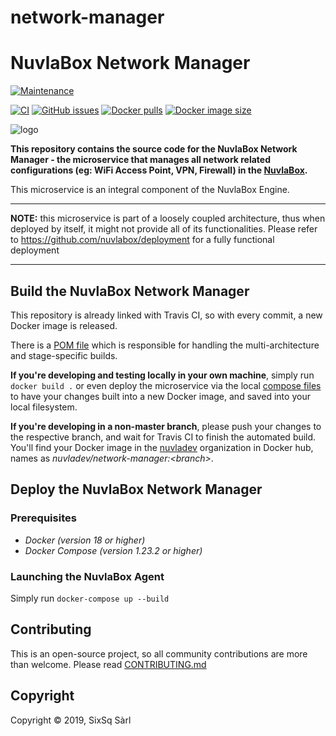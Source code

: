 # network-manager


# NuvlaBox Network Manager

[![Maintenance](https://img.shields.io/badge/Maintained%3F-yes-green.svg?style=for-the-badge)](https://github.com/nuvlabox/network-manager/graphs/commit-activity)


[![CI](https://img.shields.io/travis/com/nuvlabox/network-manager?style=for-the-badge&logo=travis-ci&logoColor=white)](https://travis-ci.com/nuvlabox/network-manager)
[![GitHub issues](https://img.shields.io/github/issues/nuvlabox/network-manager?style=for-the-badge&logo=github&logoColor=white)](https://GitHub.com/nuvlabox/network-manager/issues/)
[![Docker pulls](https://img.shields.io/docker/pulls/nuvlabox/network-manager?style=for-the-badge&logo=Docker&logoColor=white)](https://cloud.docker.com/u/nuvlabox/repository/docker/nuvlabox/network-manager)
[![Docker image size](https://img.shields.io/microbadger/image-size/nuvlabox/network-manager?style=for-the-badge&logo=Docker&logoColor=white)](https://cloud.docker.com/u/nuvlabox/repository/docker/nuvlabox/network-manager)

![logo](https://uc977612ad25e6fb53ac9275cd4c.previews.dropboxusercontent.com/p/thumb/AAhLDh0-m61kGliju2bmLxVEc36VssSKVjGd9r6JnxmpdVExwfKsZWXtVtc2gz0IR1PN7tviqaJJY3YSXHZhxTwO1x_8bHHt3W49SZDgrMqPW84Jw9vg-Dmv_2J4siLp44GvufcOPr8Rw96xIGfG1JIm_xrADjdl0tpgW8LrJnojoMl5l7hCs0cNLMQm54P_QH8hhg5cc8Nkvk2M5F5YBp4MM5M62AMQXZRihBz4QsbvHeVNIj3Z8lI-gbcY9rYjiQmLYeAdP_REq2eEYcrADrMHHI6oJRuFQAAzrEPcyc6_3KQzMENiGflpKZAE2BcAJAJ956KodJjixpH8PPC_3sGlhijEZ2LTE_jwb00-znmVRV-BYNr8MO16HCZIBQeRgSc/p.png?fv_content=true&size_mode=5)


**This repository contains the source code for the NuvlaBox Network Manager - the microservice that manages all network related configurations (eg: WiFi Access Point, VPN, Firewall) in the [NuvlaBox](https://sixsq.com/products-and-services/nuvlabox/overview).**

This microservice is an integral component of the NuvlaBox Engine.

---

**NOTE:** this microservice is part of a loosely coupled architecture, thus when deployed by itself, it might not provide all of its functionalities. Please refer to https://github.com/nuvlabox/deployment for a fully functional deployment

---

## Build the NuvlaBox Network Manager

This repository is already linked with Travis CI, so with every commit, a new Docker image is released. 

There is a [POM file](pom.xml) which is responsible for handling the multi-architecture and stage-specific builds.

**If you're developing and testing locally in your own machine**, simply run `docker build .` or even deploy the microservice via the local [compose files](docker-compose.yml) to have your changes built into a new Docker image, and saved into your local filesystem.

**If you're developing in a non-master branch**, please push your changes to the respective branch, and wait for Travis CI to finish the automated build. You'll find your Docker image in the [nuvladev](https://hub.docker.com/u/nuvladev) organization in Docker hub, names as _nuvladev/network-manager:\<branch\>_.

## Deploy the NuvlaBox Network Manager


### Prerequisites 

 - *Docker (version 18 or higher)*
 - *Docker Compose (version 1.23.2 or higher)*


### Launching the NuvlaBox Agent

Simply run `docker-compose up --build`


## Contributing

This is an open-source project, so all community contributions are more than welcome. Please read [CONTRIBUTING.md](CONTRIBUTING.md)
 
## Copyright

Copyright &copy; 2019, SixSq Sàrl
